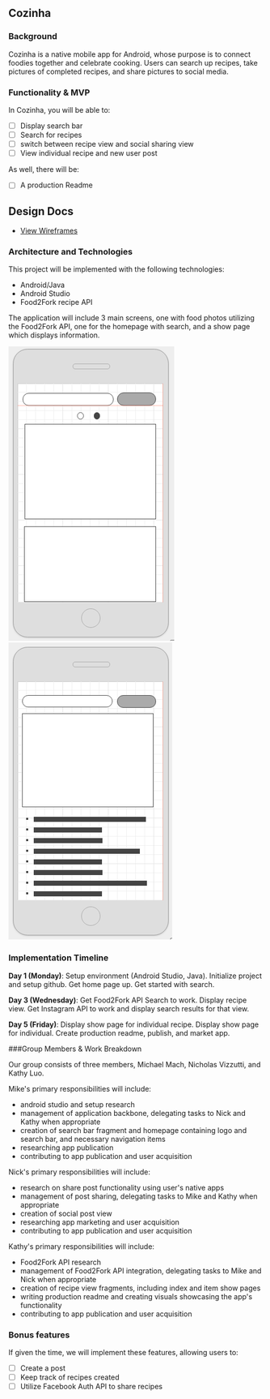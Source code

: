 ## Cozinha

### Background

Cozinha is a native mobile app for Android, whose purpose is to connect foodies together and celebrate cooking. Users can search up recipes, take pictures of completed recipes, and share pictures to social media.

### Functionality & MVP  

In Cozinha, you will be able to:

- [ ] Display search bar
- [ ] Search for recipes
- [ ] switch between recipe view and social sharing view
- [ ] View individual recipe and new user post

As well, there will be:
- [ ] A production Readme

## Design Docs
* [View Wireframes](docs/wireframes)


### Architecture and Technologies

This project will be implemented with the following technologies:

- Android/Java
- Android Studio
- Food2Fork recipe API

The application will include 3 main screens, one with food photos utilizing the Food2Fork API, one for the homepage with search, and a show page which displays information.

![list](docs/wireframes/wireframe1.png)
![description](docs/wireframes/wireframe3.png)

### Implementation Timeline

**Day 1 (Monday)**: Setup environment (Android Studio, Java). Initialize project and setup github. Get home page up. Get started with search.

**Day 3 (Wednesday)**: Get Food2Fork API Search to work. Display recipe view. Get Instagram API to work and display search results for that view.

**Day 5 (Friday)**: Display show page for individual recipe. Display show page for individual. Create production readme, publish, and market app.

###Group Members & Work Breakdown

Our group consists of three members, Michael Mach, Nicholas Vizzutti, and Kathy Luo.

Mike's primary responsibilities will include: 
- android studio and setup research
- management of application backbone, delegating tasks to Nick and Kathy when appropriate
- creation of search bar fragment and homepage containing logo and search bar, and necessary navigation items
- researching app publication
- contributing to app publication and user acquisition

Nick's primary responsibilities will include:
- research on share post functionality using user's native apps
- management of post sharing, delegating tasks to Mike and Kathy when appropriate
- creation of social post view
- researching app marketing and user acquisition
- contributing to app publication and user acquisition

Kathy's primary responsibilities will include:
- Food2Fork API research
- management of Food2Fork API integration, delegating tasks to Mike and Nick when appropriate
- creation of recipe view fragments, including index and item show pages
- writing production readme and creating visuals showcasing the app's functionality
- contributing to app publication and user acquisition

### Bonus features

If given the time, we will implement these features, allowing users to:

- [ ] Create a post
- [ ] Keep track of recipes created
- [ ] Utilize Facebook Auth API to share recipes

